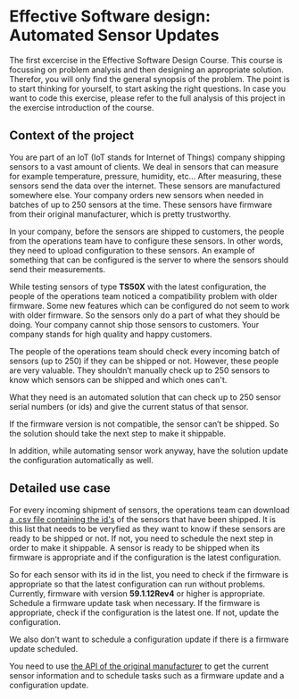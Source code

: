 # Effective Software design: Automated Sensor Updates

The first excercise in the Effective Software Design Course. This course is focussing on problem analysis and then designing
an appropriate solution. Therefor, you will only find the general synopsis of the problem. The point is to start thinking 
for yourself, to start asking the right questions. In case you want to code this exercise, please refer to the full analysis
of this project in the exercise introduction of the course. 

## Context of the project

You are part of an IoT (IoT stands for Internet of Things) company shipping sensors to a vast amount of clients. We deal
in sensors that can measure for example temperature, pressure, humidity, etc… After measuring, these sensors send the data
over the internet. These sensors are manufactured somewhere else. Your company orders new sensors when needed in batches
of up to 250 sensors at the time. These sensors have firmware from their original manufacturer, which is pretty trustworthy.

In your company, before the sensors are shipped to customers, the people from the operations team have to configure these
sensors. In other words, they need to upload configuration to these sensors. An example of something that can be configured
is the server to where the sensors should send their measurements.

While testing sensors of type **TS50X** with the latest configuration, the people of the operations team noticed a
compatibility problem with older firmware. Some new features which can be configured do not seem to work with older
firmware. So the sensors only do a part of what they should be doing. Your company cannot ship those sensors to customers.
Your company stands for high quality and happy customers.

The people of the operations team should check every incoming batch of sensors (up to 250) if they can be shipped or not.
However, these people are very valuable. They shouldn’t manually check up to 250 sensors to know which sensors can be shipped
and which ones can't.

What they need is an automated solution that can check up to 250 sensor serial numbers (or ids) and give the current status
of that sensor.

If the firmware version is not compatible, the sensor can’t be shipped. So the solution should take the next step to make
it shippable.

In addition, while automating sensor work anyway, have the solution update the configuration automatically as well.

## Detailed use case

For every incoming shipment of sensors, the operations team can download [a .csv file containing the id's](src/main/resources/examples/sample.csv)
of the sensors that have been shipped. It is this list that needs to be veryfied as they want to know if these sensors are
ready to be shipped or not.
If not, you need to schedule the next step in order to make it shippable. A sensor is ready to be shipped when
its firmware is appropriate and if the configuration is the latest configuration.

So for each sensor with its id in the list, you need to check if the firmware is appropriate so that the latest configuration
can run without problems. Currently, firmware with version **59.1.12Rev4** or higher is appropriate. Schedule a firmware update
task when necessary. If the firmware is appropriate, check if the configuration is the latest one. If not, update the
configuration.

We also don't want to schedule a configuration update if there is a firmware update scheduled.

You need to use [the API of the original manufacturer](Manufacturers_api.md) to get the current sensor information and to schedule tasks such as
a firmware update and a configuration update.
